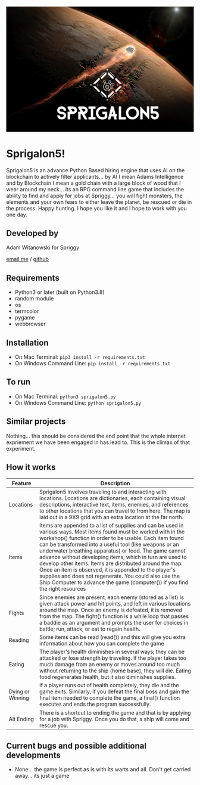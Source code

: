 ![alt text](coverart.png)


# Sprigalon5!

Sprigalon5 is an advance Python Based hiring engine that uses AI on the blockchain to actively filter applicants... by AI I mean Adams Intelligence and by Blockchain I mean a gold chain with a large block of wood that I wear around my neck... its an RPG command line game that includes the ability to find and apply for jobs at Spriggy... you will fight monsters, the elements and your own fears to either leave the planet, be rescued or die in the process.  Happy hunting. I hope you like it and I hope to work with you one day. 


## Developed by

Adam Witanowski for Spriggy

[email me](adam@spriggy.com.au) / [github](https://github.com/adamspriggy/sprigalon5)


## Requirements

- Python3 or later (built on Python3.8)
- random module
- os
- termcolor
- pygame
- webbrowser

## Installation
- On Mac Terminal: `pip3 install -r requirements.txt`
- On Windows Command Line: `pip install -r requirements.txt`


## To run

- On Mac Terminal: `python3 sprigalon5.py`
- On Windows Command Line: `python sprigalon5.py`


## Similar projects

Nothing... this should be considered the end point that the
whole internet expriement we have been engaged in has lead to.
This is the climax of that experiment.

## How it works

| Feature | Description |
| ----------- | ----------- |
| Locations | Sprigalon5 involves traveling to and interacting with locations. Locations are dictionaries, each containing visual descriptions, interactive text, items, enemies, and references to other locations that you can travel to from here. The map is laid out in a 9X9 grid with an extra location at the far north. |
| Items | Items are appended to a list of supplies and can be used in various ways. Most items found must be worked with in the workshop() function in order to be usable. Each item found can be transformed into a useful tool (like weapons or an underwater breathing apparatus) or food. The game cannot advance without developing items, which in turn are used to develop other items. Items are distributed around the map. Once an item is observed, it is appended to the player's supplies and does not regenerate. You could also use the Ship Computer to advance the game (computer()) if you find the right resources |
| Fights | Since enemies are present, each enemy (stored as a list) is given attack power and hit points, and left in various locations around the map. Once an enemy is defeated, it is removed from the map. The fight() function is a while loop that passes a baddie as an argument and prompts the user for choices in battle; run, attack, or eat to regain health.|
| Reading | Some items can be read (read()) and this will give you extra information about how you can complete the game |
| Eating | The player's health diminishes in several ways; they can be attacked or lose strength by traveling. If the player takes too much damage from an enemy or moves around too much without returning to the ship (home base), they will die. Eating food regenerates health, but it also diminishes supplies.|
| Dying or Winning | If a player runs out of health completely, they die and the game exits. Similarly, if you defeat the final boss and gain the final item needed to complete the game, a final() function executes and ends the program successfully.|
| Alt Ending | There is a shortcut to ending the game and that is by applying for a job with Spriggy. Once you do that, a ship will come and rescue you. |


## Current bugs and possible additional developments

- None... the game is perfect as is with its warts and all.  Don't get carried away... its just a game

